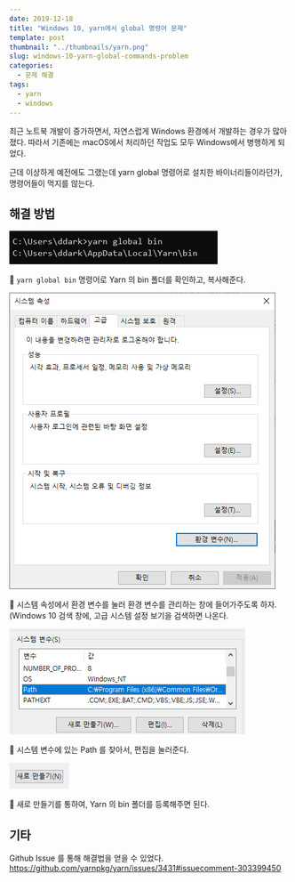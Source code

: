 ```yaml
---
date: 2019-12-18
title: "Windows 10, yarn에서 global 명령어 문제"
template: post
thumbnail: "../thumbnails/yarn.png"
slug: windows-10-yarn-global-commands-problem
categories:
  - 문제 해결
tags:
  - yarn
  - windows
---
```


최근 노트북 개발이 증가하면서, 자연스럽게 Windows 환경에서 개발하는 경우가 많아졌다. 따라서 기존에는 macOS에서 처리하던 작업도 모두 Windows에서 병행하게 되었다.

근데 이상하게 예전에도 그랬는데 yarn global 명령어로 설치한 바이너리들이라던가, 명령어들이 먹지를 않는다.

## 해결 방법

![](../images/2020-03-25-03-58-04.png)

🔼 `yarn global bin` 명령어로 Yarn 의 bin 폴더를 확인하고, 복사해준다.

![](../images/2020-03-25-04-08-02.png)

🔼 시스템 속성에서 환경 변수를 눌러 환경 변수를 관리하는 창에 들어가주도록 하자. (Windows 10 검색 창에, 고급 시스템 설정 보기을 검색하면 나온다.

![](../images/2020-03-25-04-08-19.png)

🔼 시스템 변수에 있는 Path 를 찾아서, 편집을 눌러준다.

![](../images/2020-03-25-04-08-27.png)

🔼 새로 만들기를 통하여, Yarn 의 bin 폴더를 등록해주면 된다.

## 기타

Github Issue 를 통해 해결법을 얻을 수 있었다.
https://github.com/yarnpkg/yarn/issues/3431#issuecomment-303399450
